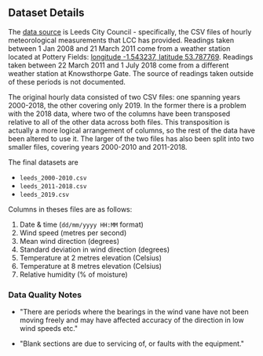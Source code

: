 ## Dataset Details

The [data source][src] is Leeds City Council - specifically, the CSV files
of hourly meteorological measurements that LCC has provided. Readings taken
between 1 Jan 2008 and 21 March 2011 come from a weather station located
at Pottery Fields: [longitude -1.543237, latitude 53.787769][loc].
Readings taken between 22 March 2011 and 1 July 2018 come from a different
weather station at Knowsthorpe Gate. The source of readings taken outside
of these periods is not documented.

The original hourly data consisted of two CSV files: one spanning years
2000-2018, the other covering only 2019. In the former there is a problem
with the 2018 data, where two of the columns have been transposed relative
to all of the other data across both files. This transposition is actually a
more logical arrangement of columns, so the rest of the data have been
altered to use it. The larger of the two files has also been split into two
smaller files, covering years 2000-2010 and 2011-2018.

The final datasets are

* `leeds_2000-2010.csv`
* `leeds_2011-2018.csv`
* `leeds_2019.csv`

Columns in theses files are as follows:

1. Date & time (`dd/mm/yyyy HH:MM` format)
2. Wind speed (metres per second)
3. Mean wind direction (degrees)
4. Standard deviation in wind direction (degrees)
5. Temperature at 2 metres elevation (Celsius)
6. Temperature at 8 metres elevation (Celsius)
7. Relative humidity (% of moisture)

### Data Quality Notes

* "There are periods where the bearings in the wind vane have not been 
  moving freely and may have affected accuracy of the direction in low wind
  speeds etc."

* "Blank sections are due to servicing of, or faults with the equipment."

[src]: https://www.data.gov.uk/dataset/4afd0747-4fba-49c4-b0aa-b6f093a7db2c/leeds-meteorological-data
[loc]: https://maps.app.goo.gl/Gvx65nNL4t1keH8s8
